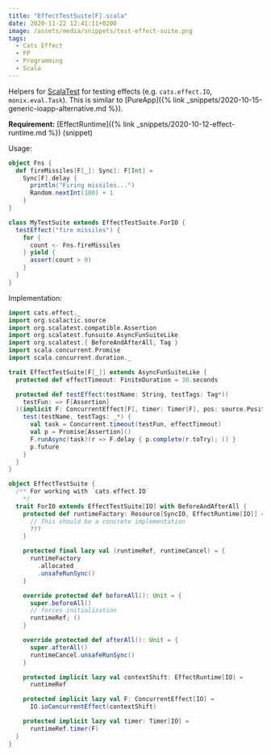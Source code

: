 ```yaml
---
title: "EffectTestSuite[F].scala"
date: 2020-11-22 12:41:11+0200
image: /assets/media/snippets/test-effect-suite.png
tags:
  - Cats Effect
  - FP
  - Programming
  - Scala
---
```


Helpers for [ScalaTest](https://www.scalatest.org/) for testing effects (e.g. `cats.effect.IO`, `monix.eval.Task`). This is similar to [PureApp]({% link _snippets/2020-10-15-generic-ioapp-alternative.md %}).

**Requirement:** [EffectRuntime]({% link _snippets/2020-10-12-effect-runtime.md %}) (snippet)

Usage:

```scala
object Fns {
  def fireMissiles[F[_]: Sync]: F[Int] =
    Sync[F].delay {
      println("Firing missiles...")
      Random.nextInt(100) + 1
    }
}

class MyTestSuite extends EffectTestSuite.ForIO {
  testEffect("fire missiles") {
    for {
      count <- Fns.fireMissiles
    } yield {
      assert(count > 0)
    }
  }
}
```

Implementation:

```scala
import cats.effect._
import org.scalactic.source
import org.scalatest.compatible.Assertion
import org.scalatest.funsuite.AsyncFunSuiteLike
import org.scalatest.{ BeforeAndAfterAll, Tag }
import scala.concurrent.Promise
import scala.concurrent.duration._

trait EffectTestSuite[F[_]] extends AsyncFunSuiteLike {
  protected def effectTimeout: FiniteDuration = 30.seconds

  protected def testEffect(testName: String, testTags: Tag*)(
    testFun: => F[Assertion]
  )(implicit F: ConcurrentEffect[F], timer: Timer[F], pos: source.Position): Unit = {
    test(testName, testTags: _*) {
      val task = Concurrent.timeout(testFun, effectTimeout)
      val p = Promise[Assertion]()
      F.runAsync(task)(r => F.delay { p.complete(r.toTry); () }
      p.future
    }
  }
}

object EffectTestSuite {
  /** For working with `cats.effect.IO`
    */
  trait ForIO extends EffectTestSuite[IO] with BeforeAndAfterAll {
    protected def runtimeFactory: Resource[SyncIO, EffectRuntime[IO]] = {
      // This should be a concrete implementation
      ???
    }

    protected final lazy val (runtimeRef, runtimeCancel) = {
      runtimeFactory
        .allocated
        .unsafeRunSync()
    }

    override protected def beforeAll(): Unit = {
      super.beforeAll()
      // forces initialization
      runtimeRef; ()
    }

    override protected def afterAll(): Unit = {
      super.afterAll()
      runtimeCancel.unsafeRunSync()
    }

    protected implicit lazy val contextShift: EffectRuntime[IO] =
      runtimeRef

    protected implicit lazy val F: ConcurrentEffect[IO] =
      IO.ioConcurrentEffect(contextShift)

    protected implicit lazy val timer: Timer[IO] =
      runtimeRef.timer(F)
  }
}
```
